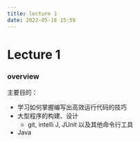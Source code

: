 ```yaml
---
title: lecture 1
date: 2022-05-18 15:59
---
```

# Lecture 1
### overview
主要目的：
- 学习如何掌握编写出高效运行代码的技巧
- 大型程序的构建、设计
    - git, intelli J, JUnit 以及其他命令行工具
- Java
